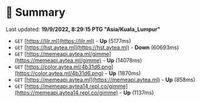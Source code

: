 # 📖 Summary
Last updated: **19/9/2022, 8:29:15 PTG "Asia/Kuala_Lumpur"**

- `GET` [https://lilr.ml](https://lilr.ml) - **Up** (5177ms)
- `GET` [https://hst.aytea.ml](https://hst.aytea.ml) - **Down** (60693ms)
- `GET` [https://memeapi.aytea.ml/gimme](https://memeapi.aytea.ml/gimme) - **Up** (14078ms)
- `GET` [https://color.aytea.ml/4b31d6.png](https://color.aytea.ml/4b31d6.png) - **Up** (1870ms)
- `GET` [https://memeapi.aytea.ml](https://memeapi.aytea.ml) - **Up** (858ms)
- `GET` [https://memeapi.aytea14.repl.co/gimme](https://memeapi.aytea14.repl.co/gimme) - **Up** (1137ms)
